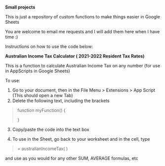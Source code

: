 

**Small projects**

This is just a repository of custom functions to make things easier in Google Sheets 

You are welcome to email me requests and I will add them here when I have time :)

Instructions on how to use the code below:

  **Australian Income Tax Calculator ( 2021-2022 Resident Tax Rates)**

This is a function to calculate Australian Income Tax on any number (for use in AppScripts in Google Sheets)

  

To use: 
1. Go to your document, then in the File Menu > Extensions > App Script (This should open a new Tab)
2. Delete the following text, including the brackets

>   function  myFunction() {
>     
>    }

      

3. Copy/paste the code into the text box

4. To use in the Sheet, go back to your worksheet and in the cell, type 

> = australianIncomeTax( )

and use as you would for any other SUM, AVERAGE formulas, etc

